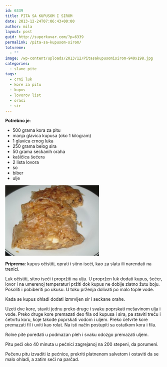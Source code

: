 ```yaml
---
id: 6339
title: PITA SA KUPUSOM I SIROM
date: 2013-12-24T07:06:43+00:00
author: mila
layout: post
guid: http://superkuvar.com/?p=6339
permalink: /pita-sa-kupusom-sirom/
totvreme:
  - ""
image: /wp-content/uploads/2013/12/Pitasakupusomisirom-940x198.jpg
categories:
  - slane pite
tags:
  - crni luk
  - kore za pitu
  - kupus
  - lovorov list
  - orasi
  - sir
---
```

**Potrebno je**:

  * 500 grama kora za pitu
  * manja glavica kupusa (oko 1 kilogram)
  * 1 glavica crnog luka
  * 250 grama belog sira
  * 50 grama seckanih oraha
  * kašičica šećera
  * 2 lista lovora
  * so
  * biber
  * ulje

[<img class="alignnone size-medium wp-image-6340" src="/wp-content/uploads/2013/12/Pitasakupusomisirom-300x225.jpg" alt="Pitasakupusomisirom" width="300" height="225" />](/wp-content/uploads/2013/12/Pitasakupusomisirom.jpg)

**Priprema**: kupus očistiti, oprati i sitno iseći, kao za slatu ili narendati na trenici.

Luk očistiti, sitno iseći i propržiti na ulju. U propržen luk dodati kupus, šećer, lovor i na umerenoj temperaturi pržiti dok kupus ne dobije zlatno žutu boju. Posoliti i pobiberiti po ukusu. U toku prženja dolivati po malo tople vode.

Kada se kupus ohladi dodati izmrvljen sir i seckane orahe.

Uzeti dve kore, staviti jednu preko druge i svaku poprskati mešavinom ulja i vode. Preko druge kore premazati deo fila od kupusa i sira, pa staviti treću i četvrtu koru, koje takođe poprskati vodom i uljem. Preko četvrte kore premazati fil i uviti kao rolat. Na isti način postupiti sa ostatkom kora i fila.

Rolne pite poređati u podmazan pleh i svaku odozgo premazati uljem.

Pitu peći oko 40 minuta u pećnici zagrejanoj na 200 stepeni, da porumeni.

Pečenu pitu izvaditi iz pećnice, prekriti platnenom salvetom i ostaviti da se malo ohladi, a zatim seći na parčad.
